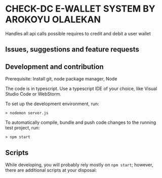 
# CHECK-DC E-WALLET SYSTEM BY AROKOYU OLALEKAN
Handles all api calls possible requires to credit and debit a user wallet
## Issues, suggestions and feature requests

## Development and contribution
Prerequisite: Install git, node package manager, Node



The code is in typescript. Use a typescript IDE of your choice, like Visual Studio Code or WebStorm.

To set up the development environment, run:

    > nodemon server.js

To automatically compile, bundle and push code changes to the running test project, run:

    > npm start

## Scripts
While developing, you will probably rely mostly on `npm start`; however, there are additional scripts at your disposal:


